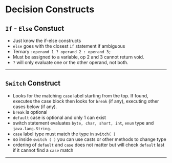 # Decision Constructs

## `If` - `Else` Constuct

- Just know the if-else constructs
- `else` goes with the closest `if` statement if ambiguous
- Ternary : ``` operand 1 ? operand 2 : operand 3; ```
- Must be assigned to a variable, op 2 and 3 cannot return void.
- ```?``` will only evaluate one or the other operand, not both.

---

## ```Switch``` Construct

- Looks for the matching `case` label starting from the top. If found, executes the case block then looks for `break` (if any), executing other cases below (if any).
- `break` is optional
- `default` case is optional and only 1 can exist
- switch statement evaluates `byte, char, short, int`, `enum` type and `java.lang.String`.
- `case` label type must match the type in `switch( )`
- so inside `switch ( )` you can use casts or other methods to change type
- ordering of `default` and `case` does not matter but will check `default` last if it cannot find a `case` match

---
